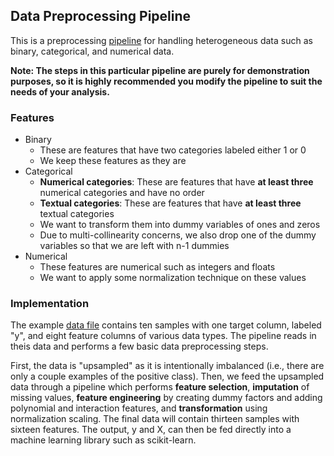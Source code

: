 ## Data Preprocessing Pipeline

This is a preprocessing [pipeline](/data_preprocessing.py) for handling heterogeneous data such as binary, categorical, and numerical data. 

**Note: The steps in this particular pipeline are purely for demonstration purposes, so it is highly recommended you modify the pipeline to suit the needs of your analysis.**

### Features

- Binary
	* These are features that have two categories labeled either 1 or 0
	* We keep these features as they are
- Categorical
	* **Numerical categories**: These are features that have **at least three** numerical categories and have no order
	* **Textual categories**: These are features that have **at least three** textual categories
	* We want to transform them into dummy variables of ones and zeros
	* Due to multi-collinearity concerns, we also drop one of the dummy variables so that we are left with n-1 dummies
- Numerical
	* These features are numerical such as integers and floats
	* We want to apply some normalization technique on these values

### Implementation

The example [data file](/input/data_example.csv) contains ten samples with one target column, labeled "y", and eight feature columns of various data types. The pipeline reads in theis data and performs a few basic data preprocessing steps.

First, the data is "upsampled" as it is intentionally imbalanced (i.e., there are only a couple examples of the positive class). Then, we feed the upsampled data through a pipeline which performs **feature selection**, **imputation** of missing values, **feature engineering** by creating dummy factors and adding polynomial and interaction features, and **transformation** using normalization scaling. The final data will contain thirteen samples with sixteen features. The output, y and X, can then be fed directly into a machine learning library such as scikit-learn.



